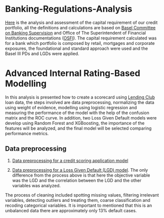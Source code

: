 # Banking-Regulations-Analysis

[Here](https://github.com/dborgesm/Banking-Analytics/blob/master/Banking_Regulation.ipynb) is the analysis and assessment of the capital requirement of our credit portfolio, all the definitions and calculations are based on [Basel Committee on Banking Supervision](https://www.bis.org/bcbs/irbriskweight.pdf) and Office of The Superintendent of Financial Institutions documentations ([OSFI](https://www.osfi-bsif.gc.ca/Eng/fi-if/rg-ro/gdn-ort/gl-ld/Pages/CAR19_chpt6.aspx)). The capital requirement calculated was for a bank which portfolio is composed by retail, mortgages and corporate exposures, the foundational and standard approach were used and the Basel III PDs and LGDs were applied.

# Advanced Internal Rating-Based Modelling

In this analysis is presented how to create a scorecard using [Lending Club](https://www.lendingclub.com) loan data, the steps involved are data preprocessing, normalizing the data using weight of evidence, modelling using logistic regression and measuring the performance of the model with the help of the confusion matrix and the ROC curve.
In addition, two Loss Given Default models were develop using Random Forest and XGBoosting, the importance of the features will be analyzed, and the final model will be selected comparing performance metrics.

## Data preprocessing
1. [Data preprocessing for a credit scoring application model](https://github.com/dborgesm/Banking-Analytics/blob/master/Data_Preprocessing_for_Credit_Scoring_Application.ipynb) 

2.  [Data preprocessing for a Loss Given Default (LGD) model](https://github.com/dborgesm/Banking-Analytics/blob/master/Data_Preprocessing_for_LGD_model.ipynb). The only difference from the process above is that here the objective variable was the LGD and the correlation between the LGD and the other variables was analyzed. 

The process of cleaning included spotting missing values, filtering irrelevant variables, detecting outliers and treating them, coarse classification and recoding categorical variables. It is important to mentioned that this is an unbalanced data there are approximately only 13% default cases.


